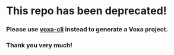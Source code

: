 # This repo has been deprecated!
### Please use [voxa-cli](https://github.com/VoxaAI/voxa-cli) instead to generate a Voxa project.
### Thank you very much!

<!-- 


.. _starter-kit:

Starter Kit
=============

This project is designed to be a simple template for your new skills. With some well thought defaults that have proven useful when developing real life skills.

### Directory Structure
---------------------

It has the following directory structure

```
  .
  ├── README.md
  ├── config
  │   ├── env.js
  │   ├── index.js
  │   ├── local.json.example
  │   ├── production.json
  │   └── staging.json
  ├── gulpfile.js
  ├── package.json
  ├── serverless.yml
  ├── services
  ├── skill
  │   ├── MainStateMachine.js
  │   ├── index.js
  │   ├── variables.js
  │   └── views.js
  ├── speechAssets
  │   ├── IntentSchema.json
  │   ├── SampleUtterances.txt
  │   └── customSlotTypes
  ├── test
  ├── server.js
```


### config

By default your skill will have the following environments:

- local
- staging
- production

What environment you're is determined in the ``config/env.js`` module.

### skill

This is where your code to handle alexa events goes, you will usually have a State Machine definition, this will include :ref:`states <controllers>`, :ref:`middleware <statemachine-skill>` and a :ref:`Model <models>`, :ref:`views-and-variables`

### speechAssets

This should be a version controlled copy of your intent schema, sample utterrances and custom slots.

### server.js

An http server for your skill configured to listen on port 3000, this should be used for development only.

### services

Just a common place to put models and libraries

### test

You write tests right?

### gulpfile

A gulp runner configured with a watch task that starts your express server and listens for changes to reload your application.

### serverless.yml

The serverless framework is a tool that helps you manage your lambda applications, assuming you have your AWS credentials setup properly this starter kit defines the very minimum needed so you can deploy your skill to lambda with the following command:

```  
$ sls deploy
```

### Dependencies (install these first)
----------------------------------
1. If you are using node.js for the first time, install node:
  * Install `nvm <http://nvm.sh/>`_, ``curl -o- https://raw.githubusercontent.com/creationix/nvm/v0.33.1/install.sh | bash``,
  * Install node 4.3, ``nvm install 4.3``

2. Install gulp globally,  ``npm install -g gulp``

3. Install `ngrok <https://ngrok.com/download>`_, and `add it to your local bin <https://gist.github.com/wosephjeber/aa174fb851dfe87e644e>`_

Running the project
---------------------

1. Clone the `voxa <https://github.com/mediarain/voxa>`_ repository

2. Create a new skill project using the ``samples/starterKit`` directory as a basis

3. Make sure you're running node 4.3, this is easiest with `nvm <https://github.com/creationix/nvm>`_

4. In your skill directory, install node dependencies using ``npm install``

5. Create a ``config/local.json`` file using ``config/local.json.example`` as an example

6. Run the project with ``gulp watch``

7. At this point you should start ``ngrok http 3000`` and configure your skill in the Amazon Developer panel to use the ngrok https endpoint. -->
